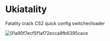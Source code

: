 # Ukiatality
 Fatality crack CS2 quick config switcher/loader
 
![01a90f7ecf5f1af72ecca8fb6395cace](https://github.com/hvhbbs-com/Ukiatality/assets/65479796/90ceb9ac-8c3e-4781-a6ff-5ae5055588a4)
